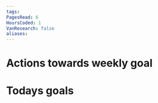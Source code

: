 ```yaml
---
tags: 
PagesRead: 6
HoursCoded: 1
VanResearch: false
aliases:
---
```

# Actions towards weekly goal
# Todays goals